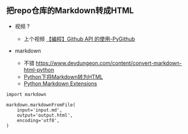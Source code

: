 
## 把repo仓库的Markdown转成HTML

- 视频 ?
    - 上个视频 [【编程】Github API 的使用-PyGithub](https://www.bilibili.com/video/BV1fh411Z777/)
    
- markdown
    - 不错 https://www.devdungeon.com/content/convert-markdown-html-python
    - [Python下将Markdown转为HTML](https://www.jianshu.com/p/0eff6cba1b7f)
    - [Python Markdown Extensions](https://www.dj-bauer.de/python-markdown-extensions-en.html)
    
```
import markdown

markdown.markdownFromFile(
    input='input.md',
    output='output.html',
    encoding='utf8',
)
```    